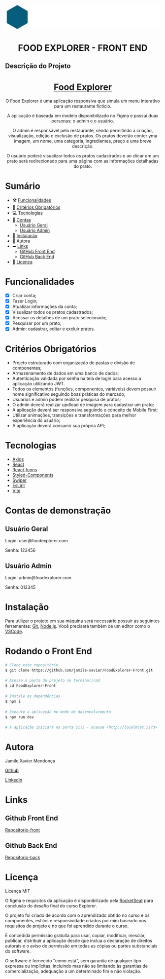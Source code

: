 <div align="center">
<img src="./src/assets/Logo.svg" alt= "Logo do Food Explorer">
</div>

<h1 align="center"> FOOD EXPLORER - FRONT END </h1>

## Descrição do Projeto

<h1 align="center">
<!--incluir o link do deploy><!-->
<a href=""> Food Explorer</a>
</h1>
<p align="center"> O Food Explorer é uma aplicação responsiva que simula um menu interativo para um restaurante fictício. </p>
<p align="center">A aplicação é baseada em modelo disponibilizado no Figma e possui duas personas: o admin e o usuário.</p>
<p align="center">O admin é responsável pelo restaurante, sendo permitindo a criação, visualização, edição e exclusão de pratos. Os pratos deverão conter yma imagem, um nome, uma categoria, ingredientes, preço e uma breve descrição.</p>
<p align="center">O usuário poderá visualizar todos os pratos cadastrados e ao clicar em um prato será redirecionado para uma página com as informações detalhadas do prato.</p>

# Sumário

<!--ts-->

- 🛠 [Funcionalidades](#funcionalidades)
- 🎯 [Critérios Obrigatórios](#critérios-obrigatórios)
- 💻 [Tecnologias](#tecnologias)
- 🔑 [Contas](#contas-de-demonstração)
  - [Usuário Geral](#usuário-geral)
  - [Usuário Admin](#usuário-admin)
- 💽 [Instalação](#instalação)
- 👩 [Autora](#autora)
- ➡ [Links](#links)
  - [GitHub Front End](#github-front-end)
  - [GitHub Back End](#github-back-end)
- 📑 [Licença](#licença)
<!--te-->

# Funcionalidades

- [x] Criar conta;
- [x] Fazer Login;
- [x] Atualizar informações da conta;
- [x] Visualizar todos os pratos cadastrados;
- [x] Acessar os detalhes de um prato selecionado;
- [x] Pesquisar por um prato;
- [x] Admin: cadastrar, editar e excluir pratos.

# Critérios Obrigatórios

- Projeto estruturado com organização de pastas e divisão de componentes;
- Armazenamento de dados em uma banco de dados;
- Autenticação validada por senha na tela de login para acesso a aplicação utilizando JWT.
- Todos os elementos (funções, componentes, variáveis) devem possuir nome significativo seguindo boas práticas do mercado;
- Usuários e admin podem realizar pesquisa de pratos;
- O admin deverá realizar updload de imagem para cadastrar um prato;
- A aplicação deverá ser responsiva seguindo o conceito de Mobile First;
- Utilizar animações, transições e transformações para melhor experiência do usuário;
- A aplicação deverá consumir sua própria API;

# Tecnologias

- [Axios](https://axios-http.com/docs/intro)
- [React](https://pt-br.legacy.reactjs.org/)
- [React-Icons](https://react-icons.github.io/react-icons/)
- [Styled-Components](https://styled-components.com/docs/basics#getting-started)
- [Swiper](https://swiperjs.com/get-started)
- [EsLint](https://eslint.org/docs/latest/)
- [Vite](https://vitejs.dev/guide/)

# Contas de demonstração

## Usuário Geral

 <p> Login: user@foodexplorer.com</p>
 <p> Senha: 123456</p>

## Usuário Admin

 <p> Login: admin@foodexplorer.com </p>
 <p> Senha: 012345</p>

# Instalação

Para utilizar o projeto em sua máquina será necessário possuir as seguintes ferramentas:
[Git](https://git-scm.com), [Node.js](https://nodejs.org/en/). Você precisará também de um editor como o [VSCode](https://code.visualstudio.com/).

# Rodando o Front End

```bash
# Clone este repositório
$ git clone https://github.com/jamile-xavier/FoodExplorer-Front.git

# Acesse a pasta do projeto no terminal/cmd
$ cd FoodExplorer-Front

# Instale as dependências
$ npm i

# Execute a aplicação no modo de desenvolvimento
$ npm run dev

# A aplicação iniciará na porta 5173 - acesse <http://localhost:5173>

```

# Autora

<p> Jamile Xavier Mendonça </p>

[Github](https://github.com/jamile-xavier)

[Linkedin](https://www.linkedin.com/in/jamile-xavier/)

# Links

## Github Front End

[Repositorio-front](https://github.com/jamile-xavier/FoodExplorer-Front)

## Github Back End

[Repositorio-back](https://github.com/jamile-xavier/FoodExplorer-Back)

# Licença

Licença MIT

O figma e requisitos da aplicação é disponibilizado pela [RocketSeat](https://www.rocketseat.com.br/) para conclusão do desafio final do curso Explorer.

O projeto foi criado de acordo com o aprendizado obtido no curso e os componentes, estilos e responsividade criados por mim baseado nos requisitos do projeto e no que foi aprendido durante o curso.

É concedida permissão gratuita para usar, copiar, modificar, mesclar, publicar, distribuir a aplicação desde que inclua a declaração de direitos autorais e o aviso de permissão em todas as cópias ou partes substanciais do software.

O software é fornecido "como está", sem garantia de qualquer tipo expressa ou implícitas, incluindo mas não se limitando às garantias de comercialização, adequação a um determinado fim e não violação.
